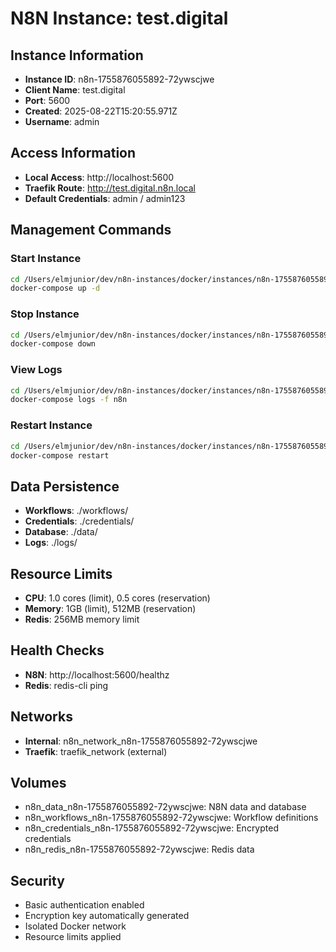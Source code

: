 # N8N Instance: test.digital

## Instance Information
- **Instance ID**: n8n-1755876055892-72ywscjwe
- **Client Name**: test.digital
- **Port**: 5600
- **Created**: 2025-08-22T15:20:55.971Z
- **Username**: admin

## Access Information
- **Local Access**: http://localhost:5600
- **Traefik Route**: http://test.digital.n8n.local
- **Default Credentials**: admin / admin123

## Management Commands

### Start Instance
```bash
cd /Users/elmjunior/dev/n8n-instances/docker/instances/n8n-1755876055892-72ywscjwe
docker-compose up -d
```

### Stop Instance
```bash
cd /Users/elmjunior/dev/n8n-instances/docker/instances/n8n-1755876055892-72ywscjwe
docker-compose down
```

### View Logs
```bash
cd /Users/elmjunior/dev/n8n-instances/docker/instances/n8n-1755876055892-72ywscjwe
docker-compose logs -f n8n
```

### Restart Instance
```bash
cd /Users/elmjunior/dev/n8n-instances/docker/instances/n8n-1755876055892-72ywscjwe
docker-compose restart
```

## Data Persistence
- **Workflows**: ./workflows/
- **Credentials**: ./credentials/
- **Database**: ./data/
- **Logs**: ./logs/

## Resource Limits
- **CPU**: 1.0 cores (limit), 0.5 cores (reservation)
- **Memory**: 1GB (limit), 512MB (reservation)
- **Redis**: 256MB memory limit

## Health Checks
- **N8N**: http://localhost:5600/healthz
- **Redis**: redis-cli ping

## Networks
- **Internal**: n8n_network_n8n-1755876055892-72ywscjwe
- **Traefik**: traefik_network (external)

## Volumes
- n8n_data_n8n-1755876055892-72ywscjwe: N8N data and database
- n8n_workflows_n8n-1755876055892-72ywscjwe: Workflow definitions
- n8n_credentials_n8n-1755876055892-72ywscjwe: Encrypted credentials
- n8n_redis_n8n-1755876055892-72ywscjwe: Redis data

## Security
- Basic authentication enabled
- Encryption key automatically generated
- Isolated Docker network
- Resource limits applied

